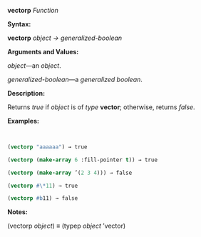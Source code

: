 **vectorp** *Function* 



**Syntax:** 



**vectorp** *object → generalized-boolean* 



**Arguments and Values:** 



*object*—an *object*. 



*generalized-boolean*—a *generalized boolean*. 



**Description:** 



Returns *true* if *object* is of *type* **vector**; otherwise, returns *false*. 







 



 



**Examples:**
```lisp
 

(vectorp "aaaaaa") → true 

(vectorp (make-array 6 :fill-pointer t)) → true 

(vectorp (make-array ’(2 3 4))) → false 

(vectorp #\*11) → true 

(vectorp #b11) → false 


```
**Notes:** 



(vectorp *object*) *≡* (typep *object* ’vector) 



